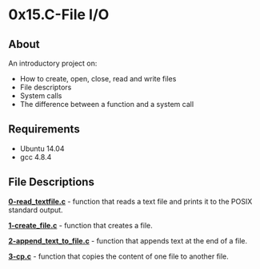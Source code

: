 # 0x15.C-File I/O
## About
An introductory project on:
- How to create, open, close, read and write files
- File descriptors
- System calls
- The difference between a function and a system call
## Requirements
- Ubuntu 14.04
- gcc 4.8.4
## File Descriptions
**[0-read_textfile.c](0-read_textfile.c)** - function that reads a text file and prints it to the POSIX standard output.

**[1-create_file.c](1-create_file.c)** - function that creates a file.

**[2-append_text_to_file.c](2-append_text_to_file.c)** - function that appends text at the end of a file.

**[3-cp.c](3-cp.c)** - function that copies the content of one file to another file.
